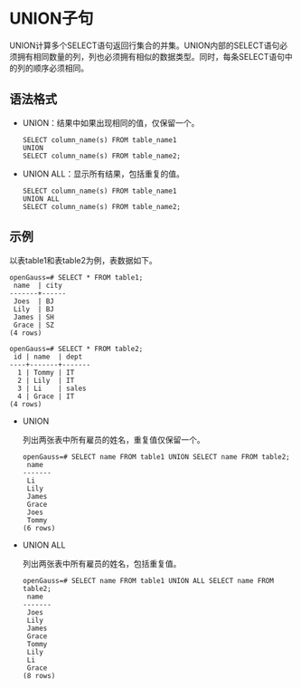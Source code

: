 # UNION子句

UNION计算多个SELECT语句返回行集合的并集。UNION内部的SELECT语句必须拥有相同数量的列，列也必须拥有相似的数据类型。同时，每条SELECT语句中的列的顺序必须相同。

## 语法格式<a name="section1458317131312"></a>

-   UNION：结果中如果出现相同的值，仅保留一个。

    ```
    SELECT column_name(s) FROM table_name1
    UNION
    SELECT column_name(s) FROM table_name2;
    ```

-   UNION ALL：显示所有结果，包括重复的值。

    ```
    SELECT column_name(s) FROM table_name1
    UNION ALL
    SELECT column_name(s) FROM table_name2;
    ```


## 示例<a name="section7792919716"></a>

以表table1和表table2为例，表数据如下。

```
openGauss=# SELECT * FROM table1;
 name  | city
-------+------
 Joes  | BJ
 Lily  | BJ
 James | SH
 Grace | SZ
(4 rows)

openGauss=# SELECT * FROM table2;
 id | name  | dept
----+-------+-------
  1 | Tommy | IT
  2 | Lily  | IT
  3 | Li    | sales
  4 | Grace | IT
(4 rows)
```

-   UNION

    列出两张表中所有雇员的姓名，重复值仅保留一个。

    ```
    openGauss=# SELECT name FROM table1 UNION SELECT name FROM table2;
     name
    -------
     Li
     Lily
     James
     Grace
     Joes
     Tommy
    (6 rows)
    ```

-   UNION ALL

    列出两张表中所有雇员的姓名，包括重复值。

    ```
    openGauss=# SELECT name FROM table1 UNION ALL SELECT name FROM table2;
     name
    -------
     Joes
     Lily
     James
     Grace
     Tommy
     Lily
     Li
     Grace
    (8 rows)
    ```


